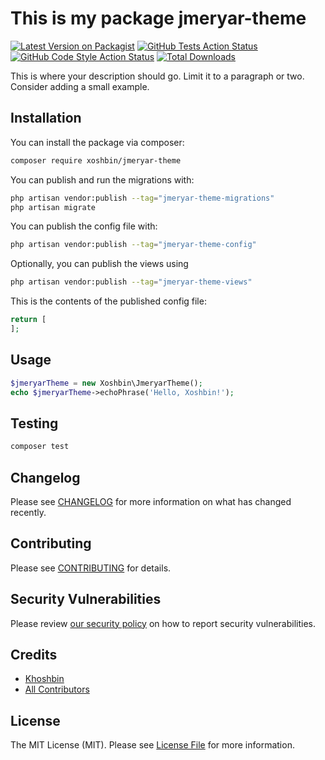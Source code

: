 # This is my package jmeryar-theme

[![Latest Version on Packagist](https://img.shields.io/packagist/v/xoshbin/jmeryar-theme.svg?style=flat-square)](https://packagist.org/packages/xoshbin/jmeryar-theme)
[![GitHub Tests Action Status](https://img.shields.io/github/actions/workflow/status/xoshbin/jmeryar-theme/run-tests.yml?branch=main&label=tests&style=flat-square)](https://github.com/xoshbin/jmeryar-theme/actions?query=workflow%3Arun-tests+branch%3Amain)
[![GitHub Code Style Action Status](https://img.shields.io/github/actions/workflow/status/xoshbin/jmeryar-theme/fix-php-code-style-issues.yml?branch=main&label=code%20style&style=flat-square)](https://github.com/xoshbin/jmeryar-theme/actions?query=workflow%3A"Fix+PHP+code+styling"+branch%3Amain)
[![Total Downloads](https://img.shields.io/packagist/dt/xoshbin/jmeryar-theme.svg?style=flat-square)](https://packagist.org/packages/xoshbin/jmeryar-theme)



This is where your description should go. Limit it to a paragraph or two. Consider adding a small example.

## Installation

You can install the package via composer:

```bash
composer require xoshbin/jmeryar-theme
```

You can publish and run the migrations with:

```bash
php artisan vendor:publish --tag="jmeryar-theme-migrations"
php artisan migrate
```

You can publish the config file with:

```bash
php artisan vendor:publish --tag="jmeryar-theme-config"
```

Optionally, you can publish the views using

```bash
php artisan vendor:publish --tag="jmeryar-theme-views"
```

This is the contents of the published config file:

```php
return [
];
```

## Usage

```php
$jmeryarTheme = new Xoshbin\JmeryarTheme();
echo $jmeryarTheme->echoPhrase('Hello, Xoshbin!');
```

## Testing

```bash
composer test
```

## Changelog

Please see [CHANGELOG](CHANGELOG.md) for more information on what has changed recently.

## Contributing

Please see [CONTRIBUTING](.github/CONTRIBUTING.md) for details.

## Security Vulnerabilities

Please review [our security policy](../../security/policy) on how to report security vulnerabilities.

## Credits

- [Khoshbin](https://github.com/Xoshbin)
- [All Contributors](../../contributors)

## License

The MIT License (MIT). Please see [License File](LICENSE.md) for more information.
